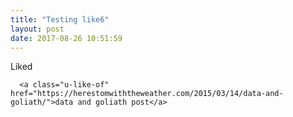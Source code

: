 ```yaml
---
title: "Testing like6"
layout: post
date: 2017-08-26 10:51:59
---
```

<div class="h-entry">
  <p class="p-name">
    Liked
    
      <a class="u-like-of" href="https://herestomwiththeweather.com/2015/03/14/data-and-goliath/">data and goliath post</a>
    
  </p>
</div>
